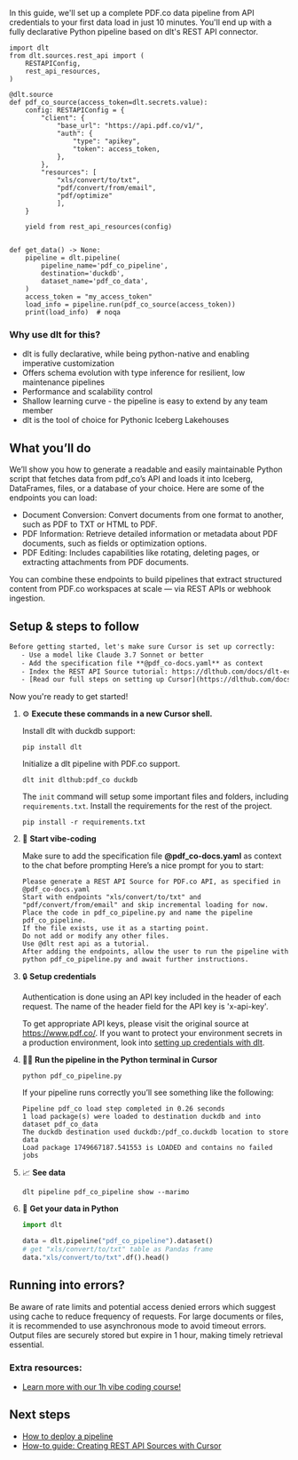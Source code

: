 In this guide, we'll set up a complete PDF.co data pipeline from API credentials to your first data load in just 10 minutes. You'll end up with a fully declarative Python pipeline based on dlt's REST API connector.

```python-outcome
import dlt
from dlt.sources.rest_api import (
    RESTAPIConfig,
    rest_api_resources,
)

@dlt.source
def pdf_co_source(access_token=dlt.secrets.value):
    config: RESTAPIConfig = {
        "client": {
            "base_url": "https://api.pdf.co/v1/",
            "auth": {
                "type": "apikey",
                "token": access_token,
            },
        },
        "resources": [
            "xls/convert/to/txt",
            "pdf/convert/from/email",
            "pdf/optimize"
            ],
    }

    yield from rest_api_resources(config)


def get_data() -> None:
    pipeline = dlt.pipeline(
        pipeline_name='pdf_co_pipeline',
        destination='duckdb',
        dataset_name='pdf_co_data', 
    )
    access_token = "my_access_token"
    load_info = pipeline.run(pdf_co_source(access_token))
    print(load_info)  # noqa
```

### Why use dlt for this?

- dlt is fully declarative, while being python-native and enabling imperative customization
- Offers schema evolution with type inference for resilient, low maintenance pipelines
- Performance and scalability control
- Shallow learning curve - the pipeline is easy to extend by any team member
- dlt is the tool of choice for Pythonic Iceberg Lakehouses

## What you’ll do

We’ll show you how to generate a readable and easily maintainable Python script that fetches data from pdf_co’s API and loads it into Iceberg, DataFrames, files, or a database of your choice. Here are some of the endpoints you can load:

- Document Conversion: Convert documents from one format to another, such as PDF to TXT or HTML to PDF.
- PDF Information: Retrieve detailed information or metadata about PDF documents, such as fields or optimization options.
- PDF Editing: Includes capabilities like rotating, deleting pages, or extracting attachments from PDF documents.

You can combine these endpoints to build pipelines that extract structured content from PDF.co workspaces at scale — via REST APIs or webhook ingestion.

## Setup & steps to follow

```default
Before getting started, let's make sure Cursor is set up correctly:
   - Use a model like Claude 3.7 Sonnet or better
   - Add the specification file **@pdf_co-docs.yaml** as context
   - Index the REST API Source tutorial: https://dlthub.com/docs/dlt-ecosystem/verified-sources/rest_api/ and add it to context as **@dlt rest api**
   - [Read our full steps on setting up Cursor](https://dlthub.com/docs/dlt-ecosystem/llm-tooling/cursor-restapi#23-configuring-cursor-with-documentation)
```

Now you're ready to get started! 

1. ⚙️ **Execute these commands in a new Cursor shell.**
    
    Install dlt with duckdb support:
    ```shell
    pip install dlt
    ```

    Initialize a dlt pipeline with PDF.co support.
    ```shell
    dlt init dlthub:pdf_co duckdb
    ```

    The `init` command will setup some important files and folders, including `requirements.txt`. Install the requirements for the rest of the project.
    ```shell
    pip install -r requirements.txt
    ```
    
2. 🤠 **Start vibe-coding**
    
    Make sure to add the specification file **@pdf_co-docs.yaml** as context to the chat before prompting
    Here’s a nice prompt for you to start: 
    
    ```prompt
    Please generate a REST API Source for PDF.co API, as specified in @pdf_co-docs.yaml 
    Start with endpoints "xls/convert/to/txt" and "pdf/convert/from/email" and skip incremental loading for now. 
    Place the code in pdf_co_pipeline.py and name the pipeline pdf_co_pipeline. 
    If the file exists, use it as a starting point. 
    Do not add or modify any other files. 
    Use @dlt rest api as a tutorial. 
    After adding the endpoints, allow the user to run the pipeline with python pdf_co_pipeline.py and await further instructions.
    ```

    
3. 🔒 **Setup credentials** 
    
    Authentication is done using an API key included in the header of each request. The name of the header field for the API key is 'x-api-key'.
    
    To get appropriate API keys, please visit the original source at https://www.pdf.co/.
    If you want to protect your environment secrets in a production environment, look into [setting up credentials with dlt](https://dlthub.com/docs/walkthroughs/add_credentials).
    
4. 🏃‍♀️ **Run the pipeline in the Python terminal in Cursor**
    
    ```shell
    python pdf_co_pipeline.py
    ```
    
    If your pipeline runs correctly you’ll see something like the following:
    
    ```shell
    Pipeline pdf_co load step completed in 0.26 seconds
    1 load package(s) were loaded to destination duckdb and into dataset pdf_co_data
    The duckdb destination used duckdb:/pdf_co.duckdb location to store data
    Load package 1749667187.541553 is LOADED and contains no failed jobs
    ```
    
5. 📈 **See data**
    
    ```shell
    dlt pipeline pdf_co_pipeline show --marimo
    ```
    
6. 🐍 **Get your data in Python**
    
    ```python
    import dlt

   data = dlt.pipeline("pdf_co_pipeline").dataset()
   # get "xls/convert/to/txt" table as Pandas frame
   data."xls/convert/to/txt".df().head()
    ```

## Running into errors?

Be aware of rate limits and potential access denied errors which suggest using cache to reduce frequency of requests. For large documents or files, it is recommended to use asynchronous mode to avoid timeout errors. Output files are securely stored but expire in 1 hour, making timely retrieval essential.

### Extra resources:

- [Learn more with our 1h vibe coding course!](https://www.youtube.com/watch?v=GGid70rnJuM)

## Next steps

- [How to deploy a pipeline](https://dlthub.com/docs/walkthroughs/deploy-a-pipeline)
- [How-to guide: Creating REST API Sources with Cursor](https://dlthub.com/docs/dlt-ecosystem/llm-tooling/cursor-restapi)